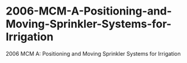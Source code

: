# 2006-MCM-A-Positioning-and-Moving-Sprinkler-Systems-for-Irrigation
2006 MCM A: Positioning and Moving Sprinkler Systems for Irrigation

